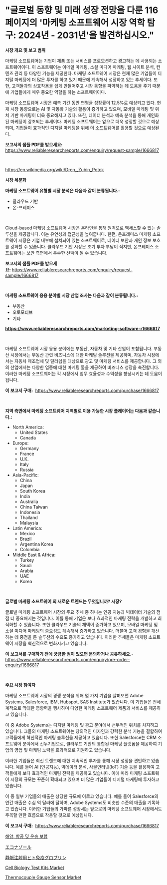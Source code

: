 <p><h1>"글로벌 동향 및 미래 성장 전망을 다룬 116 페이지의 '마케팅 소프트웨어 시장 역학 탐구: 2024년 - 2031년'을 발견하십시오."</h1></p><p><strong>시장 개요 및 보고 범위</strong></p>
<p><p>마케팅 소프트웨어는 기업이 제품 또는 서비스를 프로모션하고 광고하는 데 사용되는 소프트웨어이다. 이 소프트웨어는 이메일 마케팅, 소셜 미디어 마케팅, 웹 사이트 분석, 컨텐츠 관리 등 다양한 기능을 제공한다. 마케팅 소프트웨어 시장은 현재 많은 기업들이 디지털 마케팅에 더 많은 투자를 하고 있기 때문에 계속해서 성장하고 있는 추세이다. 또한, 고객들과의 상호작용을 쉽게 만들어주고 시장 동향을 파악하는 데 도움을 주기 때문에 기업들에게 매우 중요한 역할을 하는 소프트웨어이다.</p><p>마케팅 소프트웨어 시장은 예측 기간 동안 연평균 성장률이 12.5%로 예상되고 있다. 현재 시장 동향으로는 AI 및 자동화 기술의 활용이 증가하고 있으며, 모바일 마케팅 및 위치 기반 마케팅이 더욱 중요해지고 있다. 또한, 데이터 분석과 예측 분석을 통해 개인화된 마케팅이 강조되는 추세이다. 마케팅 소프트웨어는 앞으로 더욱 성장할 것으로 예상되며, 기업들이 효과적인 디지털 마케팅을 위해 이 소프트웨어를 활용할 것으로 예상된다.</p></p>
<p><strong>보고서의 샘플 PDF를 받으세요:</strong> <a href="https://www.reliableresearchreports.com/enquiry/request-sample/1666817">https://www.reliableresearchreports.com/enquiry/request-sample/1666817</a></p>
<p>&nbsp;</p>
<p><a href="https://en.wikipedia.org/wiki/Dren,_Zubin_Potok">https://en.wikipedia.org/wiki/Dren,_Zubin_Potok</a></p>
<p><strong>시장 세분화</strong></p>
<p><strong>마케팅 소프트웨어 유형별 시장 분석은 다음과 같이 분류됩니다.:</strong></p>
<p><ul><li>클라우드 기반</li><li>온-프레미스</li></ul></p>
<p>&nbsp;</p>
<p><p>Cloud-based 마케팅 소프트웨어 시장은 온라인을 통해 원격으로 액세스할 수 있는 솔루션을 제공합니다. 이는 유연성과 접근성을 높여줍니다. 한편, 온프레미스 마케팅 소프트웨어 시장은 기업 내부에 설치되어 있는 소프트웨어로, 데이터 보안과 개인 정보 보호를 강화할 수 있습니다. 클라우드 기반 시장은 초기 투자 부담이 적지만, 온프레미스 소프트웨어는 보안 측면에서 우수한 선택이 될 수 있습니다.</p></p>
<p><strong>보고서의 샘플 PDF를 받으세요:</strong>&nbsp;<a href="https://www.reliableresearchreports.com/enquiry/request-sample/1666817">https://www.reliableresearchreports.com/enquiry/request-sample/1666817</a></p>
<p>&nbsp;</p>
<p><strong> 마케팅 소프트웨어 응용 분야별 시장 산업 조사는 다음과 같이 분류됩니다.:</strong></p>
<p><ul><li>부동산</li><li>오토모티브</li><li>기타</li></ul></p>
<p><strong><a href="https://www.reliableresearchreports.com/marketing-software-r1666817">https://www.reliableresearchreports.com/marketing-software-r1666817</a></strong></p>
<p>&nbsp;</p>
<p><p>마케팅 소프트웨어 시장 응용 분야에는 부동산, 자동차 및 기타 산업이 포함됩니다. 부동산 시장에서는 부동산 관련 비즈니스에 대한 마케팅 솔루션을 제공하며, 자동차 시장에서는 자동차 제조업체 및 딜러쉽을 대상으로 광고 및 마케팅 서비스를 제공합니다. 그 외의 산업에서는 다양한 업종에 대한 마케팅 툴을 제공하여 비즈니스 성장을 촉진합니다. 이러한 마케팅 소프트웨어는 각 시장에서 업무 효율성과 수익성을 향상시키는 데 도움이 됩니다.</p></p>
<p><strong>이 보고서 구매:</strong>&nbsp; <a href="https://www.reliableresearchreports.com/purchase/1666817">https://www.reliableresearchreports.com/purchase/1666817</a></p>
<p>&nbsp;</p>
<p><strong>지역 측면에서 마케팅 소프트웨어 지역별로 이용 가능한 시장 플레이어는 다음과 같습니다.:</strong></p>
<p><ul>
    <li>
        North America:
        <ul>
            <li>United States</li>
            <li>Canada</li>
        </ul>
    </li>
    <li>
        Europe:
        <ul>
            <li>Germany</li>
            <li>France</li>
            <li>U.K.</li>
            <li>Italy</li>
            <li>Russia</li>
        </ul>
    </li>
    <li>
        Asia-Pacific:
        <ul>
            <li>China</li>
            <li>Japan</li>
            <li>South Korea</li>
            <li>India</li>
            <li>Australia</li>
            <li>China Taiwan</li>
            <li>Indonesia</li>
            <li>Thailand</li>
            <li>Malaysia</li>
        </ul>
    </li>
    <li>
        Latin America:
        <ul>
            <li>Mexico</li>
            <li>Brazil</li>
            <li>Argentina Korea</li>
            <li>Colombia</li>
        </ul>
    </li>
    <li>
        Middle East & Africa:
        <ul>
            <li>Turkey</li>
            <li>Saudi</li>
            <li>Arabia</li>
            <li>UAE</li>
            <li>Korea</li>
        </ul>
    </li>
    </ul></p>
<p>&nbsp;</p>
<p><strong>글로벌 마케팅 소프트웨어 의 새로운 트렌드는 무엇입니까? 시장?</strong></p>
<p><p>글로벌 마케팅 소프트웨어 시장의 주요 추세 중 하나는 인공 지능과 빅데이터 기술의 점점 더 중요해지는 것입니다. 이를 통해 기업은 보다 효과적인 마케팅 전략을 개발하고 최적화할 수 있습니다. 또한 클라우드 기술의 채택이 증가하고 있으며, 모바일 마케팅 및 소셜 미디어 마케팅의 중요성도 계속해서 증가하고 있습니다. 더불어 고객 경험을 개선하는 데 중점을 둔 솔루션의 수요도 증가하고 있습니다. 이러한 추세들은 마케팅 소프트웨어 시장을 혁신적으로 변화시키고 있습니다.</p></p>
<p><strong>이 보고서를 구매하기 전에 궁금한 점이 있으면 문의하거나 공유하세요.</strong>- <a href="https://www.reliableresearchreports.com/enquiry/pre-order-enquiry/1666817">https://www.reliableresearchreports.com/enquiry/pre-order-enquiry/1666817</a></p>
<p>&nbsp;</p>
<p><strong>주요 시장 참여자</strong></p>
<p><p>마케팅 소프트웨어 시장의 경쟁 분석을 위해 몇 가지 기업을 살펴보면 Adobe Systems, Salesforce, IBM, Hubspot, SAS Institute가 있습니다. 이 기업들은 전세계적으로 막대한 영향력을 행사하며 다양한 마케팅 소프트웨어 제품과 서비스를 제공하고 있습니다.</p><p>이 중 Adobe Systems는 디지털 마케팅 및 광고 분야에서 선두적인 위치를 차지하고 있습니다. 그들의 마케팅 소프트웨어는 창의적인 디자인과 강력한 분석 기능을 결합하여 고객들에게 혁신적인 마케팅 솔루션을 제공하고 있습니다. 또한 Salesforce는 CRM 소프트웨어 분야에서 선두기업으로, 클라우드 기반의 통합된 마케팅 플랫폼을 제공하여 기업의 영업 및 마케팅 노력을 효과적으로 지원하고 있습니다.</p><p>이러한 기업들은 최신 트렌드에 대한 지속적인 투자를 통해 시장 성장을 견인하고 있습니다. 예를 들어 AI (인공지능), 빅데이터 분석, 사물인터넷(IoT) 기술 등을 활용하여 고객들에게 보다 효과적인 마케팅 전략을 제공하고 있습니다. 이에 따라 마케팅 소프트웨어 시장의 규모는 꾸준히 확대되고 있으며 더 많은 기업들이 디지털 마케팅에 투자하고 있습니다.</p><p>이 중 일부 기업들의 매출은 상당한 규모에 이르고 있습니다. 예를 들어 Salesforce의 연간 매출은 수십 억 달러에 달하며, Adobe Systems도 비슷한 수준의 매출을 기록하고 있습니다. 이러한 기업들의 가파른 성장세는 앞으로의 마케팅 소프트웨어 시장에서도 주목할 만한 흐름으로 작용할 것으로 예상됩니다.</p></p>
<p><strong>이 보고서 구매:</strong>&nbsp;&nbsp;<a href="https://www.reliableresearchreports.com/purchase/1666817">https://www.reliableresearchreports.com/purchase/1666817</a></p>
<p><p><a href="https://github.com/shampaakter36/Market-Research-Report-List-1/blob/main/641565814243.md">해양, 항공 및 운송 보험</a></p><p><a href="https://github.com/RandallRunte2023/Market-Research-Report-List-2/blob/main/40916699098.md">エコナゾール</a></p><p><a href="https://github.com/TerrellConn/Market-Research-Report-List-2/blob/main/55793099097.md">静脈注射用ヒト免疫グロブリン</a></p><p><a href="https://github.com/Angelnienowdseej3e45z3p8c/Market-Research-Report-List-3/blob/main/cell-biology-test-kits-market.md">Cell Biology Test Kits Market</a></p><p><a href="https://github.com/brentleyjimmiealvaradoz4l1rea/Market-Research-Report-List-3/blob/main/thermocouple-gauge-sensor-market.md">Thermocouple Gauge Sensor Market</a></p></p>